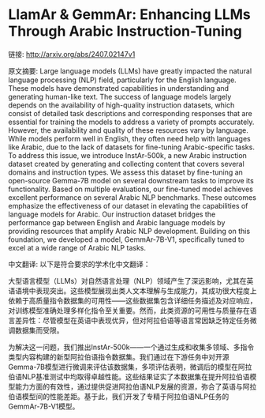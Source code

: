 # LlamAr & GemmAr: Enhancing LLMs Through Arabic Instruction-Tuning

链接: http://arxiv.org/abs/2407.02147v1

原文摘要:
Large language models (LLMs) have greatly impacted the natural language
processing (NLP) field, particularly for the English language. These models
have demonstrated capabilities in understanding and generating human-like text.
The success of language models largely depends on the availability of
high-quality instruction datasets, which consist of detailed task descriptions
and corresponding responses that are essential for training the models to
address a variety of prompts accurately. However, the availability and quality
of these resources vary by language. While models perform well in English, they
often need help with languages like Arabic, due to the lack of datasets for
fine-tuning Arabic-specific tasks. To address this issue, we introduce
InstAr-500k, a new Arabic instruction dataset created by generating and
collecting content that covers several domains and instruction types. We assess
this dataset by fine-tuning an open-source Gemma-7B model on several downstream
tasks to improve its functionality. Based on multiple evaluations, our
fine-tuned model achieves excellent performance on several Arabic NLP
benchmarks. These outcomes emphasize the effectiveness of our dataset in
elevating the capabilities of language models for Arabic. Our instruction
dataset bridges the performance gap between English and Arabic language models
by providing resources that amplify Arabic NLP development. Building on this
foundation, we developed a model, GemmAr-7B-V1, specifically tuned to excel at
a wide range of Arabic NLP tasks.

中文翻译:
以下是符合要求的学术化中文翻译：

大型语言模型（LLMs）对自然语言处理（NLP）领域产生了深远影响，尤其在英语语境中表现突出。这些模型展现出类人文本理解与生成能力，其成功很大程度上依赖于高质量指令数据集的可用性——这些数据集包含详细任务描述及对应响应，对训练模型准确处理多样化指令至关重要。然而，此类资源的可用性与质量存在语言差异性：尽管模型在英语中表现优异，但对阿拉伯语等语言常因缺乏特定任务微调数据集而受限。

为解决这一问题，我们推出InstAr-500k——一个通过生成和收集多领域、多指令类型内容构建的新型阿拉伯语指令数据集。我们通过在下游任务中对开源Gemma-7B模型进行微调来评估该数据集，多项评估表明，微调后的模型在阿拉伯语NLP基准测试中均取得卓越性能。这些结果证实了本数据集在提升阿拉伯语模型能力方面的有效性，通过提供促进阿拉伯语NLP发展的资源，弥合了英语与阿拉伯语模型间的性能差距。基于此，我们开发了专精于阿拉伯语NLP任务的GemmAr-7B-V1模型。


